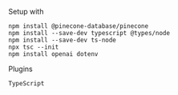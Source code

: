 Setup with

```
npm install @pinecone-database/pinecone
npm install --save-dev typescript @types/node
npm install --save-dev ts-node
npx tsc --init
npm install openai dotenv
```

Plugins
```markdown
TypeScript

```

